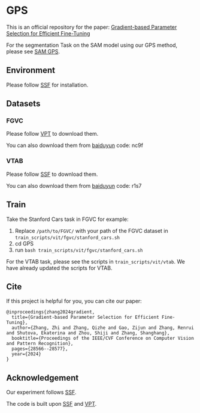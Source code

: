 # GPS
This is an official repository for the paper: [Gradient-based Parameter Selection for Efficient Fine-Tuning](https://arxiv.org/pdf/2312.10136)

For the segmentation Task on the SAM model using our GPS method, please see [SAM GPS](https://github.com/FightingFighting/GPS/tree/main/SAM).

## Environment
Please follow [SSF](https://github.com/dongzelian/SSF) for installation.

## Datasets
### FGVC
Please follow [VPT](https://github.com/KMnP/vpt) to download them.

You can also download them from [baiduyun](https://pan.baidu.com/s/15KWOBREl4oH-yObile3iFQ?pwd=nc9f) code: nc9f

### VTAB 
Please follow [SSF](https://github.com/dongzelian/SSF) to download them.

You can also download them from [baiduyun](https://pan.baidu.com/s/1rCMDz1bEXBA7O7dMclD29w?pwd=r1s7) code: r1s7


## Train
Take the Stanford Cars task in FGVC for example:
1. Replace `/path/to/FGVC/` with your path of the FGVC dataset in `train_scripts/vit/fgvc/stanford_cars.sh`
2. cd GPS
3. run
   `bash train_scripts/vit/fgvc/stanford_cars.sh`

For the VTAB task, please see the scripts in `train_scripts/vit/vtab`. We have already updated the scripts for VTAB.
   
## Cite
If this project is helpful for you, you can cite our paper:
```
@inproceedings{zhang2024gradient,
  title={Gradient-based Parameter Selection for Efficient Fine-Tuning},
  author={Zhang, Zhi and Zhang, Qizhe and Gao, Zijun and Zhang, Renrui and Shutova, Ekaterina and Zhou, Shiji and Zhang, Shanghang},
  booktitle={Proceedings of the IEEE/CVF Conference on Computer Vision and Pattern Recognition},
  pages={28566--28577},
  year={2024}
}
```


## Acknowledgement
Our experiment follows [SSF](https://github.com/dongzelian/SSF).

The code is built upon [SSF](https://github.com/dongzelian/SSF) and [VPT](https://github.com/KMnP/vpt).


